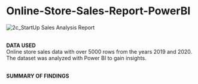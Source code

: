 # Online-Store-Sales-Report-PowerBI

![2c_StartUp Sales Analysis Report](https://github.com/md-asif-ar89/Online-Store-Sales-Report/assets/145151334/3ed0d2f1-35e2-4f0e-9ec2-412c77141838)

<br>**DATA USED**
<br>Online store sales data with over 5000 rows from the years 2019 and 2020.
<br>The dataset was analyzed with Power BI to gain insights.

<br>**SUMMARY OF FINDINGS** 
